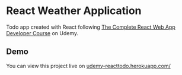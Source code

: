 # React Weather Application
Todo app created with React following [The Complete React Web App Developer Course](https://www.udemy.com/the-complete-react-web-app-developer-course/) on Udemy.

## Demo
You can view this project live on [udemy-reacttodo.herokuapp.com/](http://udemy-reacttodo.herokuapp.com/)
